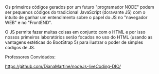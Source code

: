 

Os primeiros códigos gerados por um futuro "programador NODE" podem ser pequenos códigos do tradicional JavaScript (doravante JS) com o intuito de ganhar um entendimento sobre o papel do JS no "navegador WEB" e no "FrontEND".

O JS permite fazer muitas coisas em conjunto com o HTML e por isso nossos primeiros laboratórios serão focados no uso do HTML (usando as vantagens estéticas do BootStrap 5) para ilustrar o poder de simples códigos de JS.

Professores Convidados:

https://github.com/DianaMartine/nodeJs-liveCoding-DIO/





